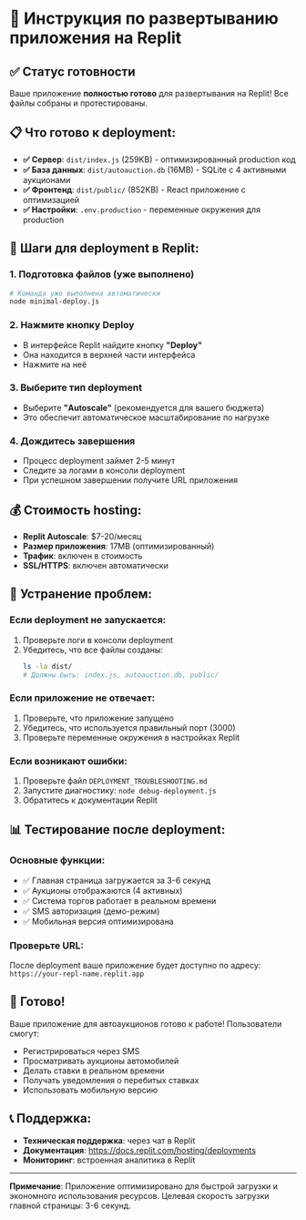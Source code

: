 # 🚀 Инструкция по развертыванию приложения на Replit

## ✅ Статус готовности

Ваше приложение **полностью готово** для развертывания на Replit! Все файлы собраны и протестированы.

## 📋 Что готово к deployment:

- **✅ Сервер**: `dist/index.js` (259KB) - оптимизированный production код
- **✅ База данных**: `dist/autoauction.db` (16MB) - SQLite с 4 активными аукционами
- **✅ Фронтенд**: `dist/public/` (852KB) - React приложение с оптимизацией
- **✅ Настройки**: `.env.production` - переменные окружения для production

## 🎯 Шаги для deployment в Replit:

### 1. Подготовка файлов (уже выполнено)
```bash
# Команда уже выполнена автоматически
node minimal-deploy.js
```

### 2. Нажмите кнопку Deploy
- В интерфейсе Replit найдите кнопку **"Deploy"**
- Она находится в верхней части интерфейса
- Нажмите на неё

### 3. Выберите тип deployment
- Выберите **"Autoscale"** (рекомендуется для вашего бюджета)
- Это обеспечит автоматическое масштабирование по нагрузке

### 4. Дождитесь завершения
- Процесс deployment займет 2-5 минут
- Следите за логами в консоли deployment
- При успешном завершении получите URL приложения

## 💰 Стоимость hosting:

- **Replit Autoscale**: $7-20/месяц
- **Размер приложения**: 17MB (оптимизированный)
- **Трафик**: включен в стоимость
- **SSL/HTTPS**: включен автоматически

## 🔧 Устранение проблем:

### Если deployment не запускается:
1. Проверьте логи в консоли deployment
2. Убедитесь, что все файлы созданы:
   ```bash
   ls -la dist/
   # Должны быть: index.js, autoauction.db, public/
   ```

### Если приложение не отвечает:
1. Проверьте, что приложение запущено
2. Убедитесь, что используется правильный порт (3000)
3. Проверьте переменные окружения в настройках Replit

### Если возникают ошибки:
1. Проверьте файл `DEPLOYMENT_TROUBLESHOOTING.md`
2. Запустите диагностику: `node debug-deployment.js`
3. Обратитесь к документации Replit

## 📊 Тестирование после deployment:

### Основные функции:
- ✅ Главная страница загружается за 3-6 секунд
- ✅ Аукционы отображаются (4 активных)
- ✅ Система торгов работает в реальном времени
- ✅ SMS авторизация (демо-режим)
- ✅ Мобильная версия оптимизирована

### Проверьте URL:
После deployment ваше приложение будет доступно по адресу:
`https://your-repl-name.replit.app`

## 🎉 Готово!

Ваше приложение для автоаукционов готово к работе! Пользователи смогут:
- Регистрироваться через SMS
- Просматривать аукционы автомобилей
- Делать ставки в реальном времени
- Получать уведомления о перебитых ставках
- Использовать мобильную версию

## 📞 Поддержка:

- **Техническая поддержка**: через чат в Replit
- **Документация**: https://docs.replit.com/hosting/deployments
- **Мониторинг**: встроенная аналитика в Replit

---

**Примечание**: Приложение оптимизировано для быстрой загрузки и экономного использования ресурсов. Целевая скорость загрузки главной страницы: 3-6 секунд.